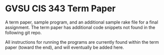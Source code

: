 # GVSU CIS 343 Term Paper

A term paper, sample program, and an additional sample rake file for a final assignment.
The term paper has additional code snippets not found in the following git repo. 

All instructions for running the programs are currently found within the term paper (toward the end), and
will eventually be added here.

